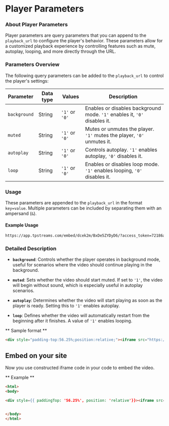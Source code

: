 # Player Parameters

### About Player Parameters

Player parameters are query parameters that you can append to the `playback_url` to configure the player's behavior. These parameters allow for a customized playback experience by controlling features such as mute, autoplay, looping, and more directly through the URL.

### Parameters Overview

The following query parameters can be added to the `playback_url` to control the player's settings:

| Parameter       | Data type | Values          | Description                                                            |
|-----------------|-----------|-----------------|------------------------------------------------------------------------|
| `background`    | String    | `'1'` or `'0'`  | Enables or disables background mode. `'1'` enables it, `'0'` disables it. |
| `muted`         | String    | `'1'` or `'0'`  | Mutes or unmutes the player. `'1'` mutes the player, `'0'` unmutes it.  |
| `autoplay`      | String    | `'1'` or `'0'`  | Controls autoplay. `'1'` enables autoplay, `'0'` disables it.           |
| `loop`          | String    | `'1'` or `'0'`  | Enables or disables loop mode. `'1'` enables looping, `'0'` disables it. |

### Usage

These parameters are appended to the `playback_url` in the format `key=value`. Multiple parameters can be included by separating them with an ampersand (`&`).

#### Example Usage

```bash
https://app.tpstreams.com/embed/dcek2m/BxDe5ZYDyD6/?access_token=72186a33-107a-49b6-b275-a853c907be33&muted=1&autoplay=1&loop=1
```


### Detailed Description

- **`background`**: Controls whether the player operates in background mode, useful for scenarios where the video should continue playing in the background.
  
- **`muted`**: Sets whether the video should start muted. If set to `'1'`, the video will begin without sound, which is especially useful in autoplay scenarios.
  
- **`autoplay`**: Determines whether the video will start playing as soon as the player is ready. Setting this to `'1'` enables autoplay.
  
- **`loop`**: Defines whether the video will automatically restart from the beginning after it finishes. A value of `'1'` enables looping.

** Sample format **

```html 
<div style="padding-top:56.25%;position:relative;"><iframe src="https://app.tpstreams.com/embed/{{asset_id}}/?access_token={{access_token}}&autoplay=1" style="border:0;max-width:100%;position:absolute;top:0;left:0;height:100%;width:100%;" allow="accelerometer; autoplay; clipboard-write; encrypted-media; gyroscope picture-in-picture" allowfullscreen="" frameborder="0"></iframe></div>
```

## Embed on your site

Now you use constructed iframe code in your code to embed the video. 

** Example **
```html live showLineNumbers
<html>
<body>

<div style={{ paddingTop: '56.25%', position: 'relative'}}><iframe src="https://app.tpstreams.com/embed/dcek2m/BxDe5ZYDyD6/?access_token=72186a33-107a-49b6-b275-a853c907be33&autoplay=1" style={{ border: 0, maxWidth: '100%', position: 'absolute', top:0, left:0, height:'100%', width:'100%' }} allow="accelerometer; autoplay; clipboard-write; encrypted-media; gyroscope picture-in-picture" allowfullscreen="" frameborder="0"></iframe></div>


</body>
</html>
